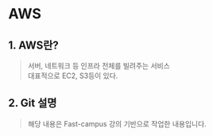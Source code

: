 # AWS

## 1. AWS란?

> 서버, 네트워크 등 인프라 전체를 빌려주는 서비스   
> 대표적으로 EC2, S3등이 있다.

## 2. Git 설명

> 해당 내용은 Fast-campus 강의 기반으로 작업한 내용입니다.